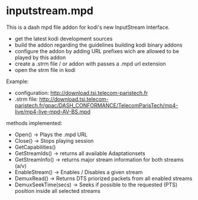 # inputstream.mpd

This is a dash mpd file addon for kodi's new InputStream Interface.

- get the latest kodi development sources
- build the addon regarding the guidelines building kodi binary addons
- configure the addon by adding URL prefixes wich are allowed to be played by this addon
- create a .strm file / or addon with passes a .mpd url extension
- open the strm file in kodi

Example:
- configuration: http://download.tsi.telecom-paristech.fr
- .strm file: http://download.tsi.telecom-paristech.fr/gpac/DASH_CONFORMANCE/TelecomParisTech/mp4-live/mp4-live-mpd-AV-BS.mpd

methods implemented:
- Open() -> Plays the .mpd URL
- Close() -> Stops playing session
- GetCapabilities()
- GetStreamIds() -> returns all available Adaptationsets
- GetStreamInfo() -> returns major stream information for both streams (a/v)
- EnableStream() -> Enables / Disables a given stream
- DemuxRead() -> Returns DTS priorized packets from all enabled streams
- DemuxSeekTime(secs) -> Seeks if possible to the requested (PTS) position inside all selected streams